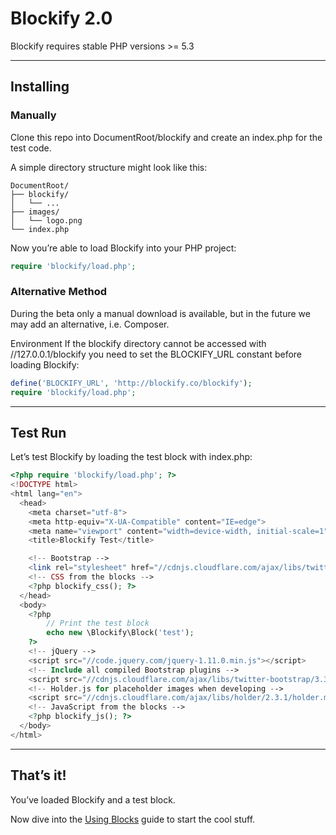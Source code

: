 # Blockify 2.0

Blockify requires stable PHP versions >= 5.3

---

## Installing
### Manually

Clone this repo into DocumentRoot/blockify and create an index.php for the test code.

A simple directory structure might look like this:
```
DocumentRoot/
├── blockify/
│   └── ...
├── images/
│   └── logo.png
└── index.php
```
Now you’re able to load Blockify into your PHP project:

```php
require 'blockify/load.php';
```
### Alternative Method

During the beta only a manual download is available, but in the future we may add an alternative, i.e. Composer.

Environment
If the blockify directory cannot be accessed with //127.0.0.1/blockify you need to set the BLOCKIFY_URL constant before loading Blockify:

```php
define('BLOCKIFY_URL', 'http://blockify.co/blockify');
require 'blockify/load.php';
```

---

## Test Run
Let’s test Blockify by loading the test block with index.php:

```php
<?php require 'blockify/load.php'; ?>
<!DOCTYPE html>
<html lang="en">
  <head>
    <meta charset="utf-8">
    <meta http-equiv="X-UA-Compatible" content="IE=edge">
    <meta name="viewport" content="width=device-width, initial-scale=1">
    <title>Blockify Test</title>

    <!-- Bootstrap -->
    <link rel="stylesheet" href="//cdnjs.cloudflare.com/ajax/libs/twitter-bootstrap/3.3.1/css/bootstrap.min.css">
    <!-- CSS from the blocks -->
    <?php blockify_css(); ?>
  </head>
  <body>
    <?php
        // Print the test block
        echo new \Blockify\Block('test');
    ?>
    <!-- jQuery -->
    <script src="//code.jquery.com/jquery-1.11.0.min.js"></script>
    <!-- Include all compiled Bootstrap plugins -->
    <script src="//cdnjs.cloudflare.com/ajax/libs/twitter-bootstrap/3.3.1/js/bootstrap.min.js"></script>
    <!-- Holder.js for placeholder images when developing -->
    <script src="//cdnjs.cloudflare.com/ajax/libs/holder/2.3.1/holder.min.js"></script>
    <!-- JavaScript from the blocks -->
    <?php blockify_js(); ?>
  </body>
</html>
```

---

## That’s it!
You’ve loaded Blockify and a test block.

Now dive into the [Using Blocks](http://blockify.co/docs) guide to start the cool stuff.
